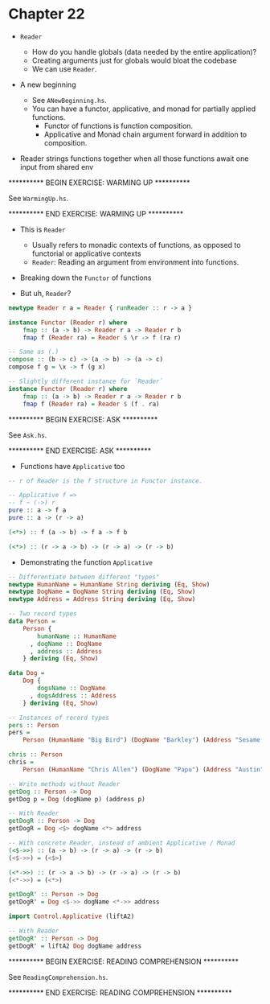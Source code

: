 # Chapter 22

- `Reader`
    - How do you handle globals (data needed by the entire application)?
    - Creating arguments just for globals would bloat the codebase
    - We can use `Reader`.

- A new beginning
    - See `ANewBeginning.hs`.
    - You can have a functor, applicative, and monad for partially applied
      functions.
        - Functor of functions is function composition.
        - Applicative and Monad chain argument forward in addition to
          composition.

- Reader strings functions together when all those functions await one input
  from shared env

********** BEGIN EXERCISE: WARMING UP **********

See `WarmingUp.hs`.

********** END EXERCISE: WARMING UP **********

- This is `Reader`
    - Usually refers to monadic contexts of functions, as opposed to functorial
      or applicative contexts
    - `Reader`: Reading an argument from environment into functions.

- Breaking down the `Functor` of functions

- But uh, `Reader`?

```haskell
newtype Reader r a = Reader { runReader :: r -> a }

instance Functor (Reader r) where
    fmap :: (a -> b) -> Reader r a -> Reader r b
    fmap f (Reader ra) = Reader $ \r -> f (ra r)

-- Same as (.)
compose :: (b -> c) -> (a -> b) -> (a -> c)
compose f g = \x -> f (g x)

-- Slightly different instance for `Reader`
instance Functor (Reader r) where
    fmap :: (a -> b) -> Reader r a -> Reader r b
    fmap f (Reader ra) = Reader $ (f . ra)
```

********** BEGIN EXERCISE: ASK **********

See `Ask.hs`.

********** END EXERCISE: ASK **********

- Functions have `Applicative` too

```haskell
-- r of Reader is the f structure in Functor instance.

-- Applicative f =>
-- f ~ (->) r
pure :: a -> f a
pure :: a -> (r -> a)

(<*>) :: f (a -> b) -> f a -> f b

(<*>) :: (r -> a -> b) -> (r -> a) -> (r -> b)
```

- Demonstrating the function `Applicative`

```haskell
-- Differentiate between different "types"
newtype HumanName = HumanName String deriving (Eq, Show)
newtype DogName = DogName String deriving (Eq, Show)
newtype Address = Address String deriving (Eq, Show)

-- Two record types
data Person =
    Person {
        humanName :: HumanName
      , dogName :: DogName
      , address :: Address
    } deriving (Eq, Show)

data Dog =
    Dog {
        dogsName :: DogName
      , dogsAddress :: Address
    } deriving (Eq, Show)

-- Instances of record types
pers :: Person
pers =
    Person (HumanName "Big Bird") (DogName "Barkley") (Address "Sesame Street")

chris :: Person
chris =
    Person (HumanName "Chris Allen") (DogName "Papu") (Address "Austin")

-- Write methods without Reader
getDog :: Person -> Dog
getDog p = Dog (dogName p) (address p)

-- With Reader
getDogR :: Person -> Dog
getDogR = Dog <$> dogName <*> address

-- With concrete Reader, instead of ambient Applicative / Monad
(<$->>) :: (a -> b) -> (r -> a) -> (r -> b)
(<$->>) = (<$>)

(<*->>) :: (r -> a -> b) -> (r -> a) -> (r -> b)
(<*->>) = (<*>)

getDogR' :: Person -> Dog
getDogR' = Dog <$->> dogName <*->> address
```

```haskell
import Control.Applicative (liftA2)

-- With Reader
getDogR' :: Person -> Dog
getDogR' = liftA2 Dog dogName address
```

********** BEGIN EXERCISE: READING COMPREHENSION **********

See `ReadingComprehension.hs`.

********** END EXERCISE: READING COMPREHENSION **********
